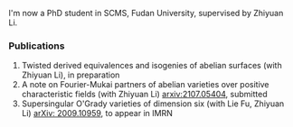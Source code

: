 I'm now a PhD student in SCMS, Fudan University, supervised by Zhiyuan Li.

### Publications

1. Twisted derived equivalences and isogenies of abelian surfaces (with Zhiyuan Li), in preparation
2. A note on Fourier-Mukai partners of abelian varieties over positive characteristic fields (with Zhiyuan Li) [arxiv:2107.05404](https://arxiv.org/abs/2107.05404), submitted
3. Supersingular O'Grady varieties of dimension six (with Lie Fu, Zhiyuan Li) [arXiv: 2009.10959](https://arxiv.org/abs/2009.10959), to appear in IMRN
